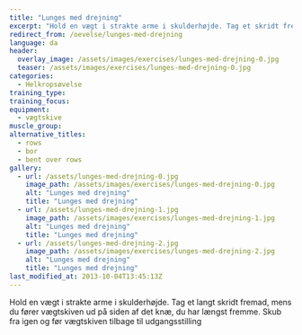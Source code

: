```yaml
---
title: "Lunges med drejning"
excerpt: "Hold en vægt i strakte arme i skulderhøjde. Tag et skridt fremad, mens du fører vægtskiven ud på siden af det knæ, du har længst fremme. Skub fra og før vægtskiven tilbage til udgangsstillingen "
redirect_from: /oevelse/lunges-med-drejning
language: da
header:
  overlay_image: /assets/images/exercises/lunges-med-drejning-0.jpg
  teaser: /assets/images/exercises/lunges-med-drejning-0.jpg
categories:
  - Helkropsøvelse
training_type: 
training_focus: 
equipment:
  - vægtskive
muscle_group:
alternative_titles:
  - rows
  - bor
  - bent over rows
gallery:
  - url: /assets/lunges-med-drejning-0.jpg
    image_path: /assets/images/exercises/lunges-med-drejning-0.jpg
    alt: "Lunges med drejning"
    title: "Lunges med drejning"
  - url: /assets/lunges-med-drejning-1.jpg
    image_path: /assets/images/exercises/lunges-med-drejning-1.jpg
    alt: "Lunges med drejning"
    title: "Lunges med drejning"
  - url: /assets/lunges-med-drejning-2.jpg
    image_path: /assets/images/exercises/lunges-med-drejning-2.jpg
    alt: "Lunges med drejning"
    title: "Lunges med drejning"
last_modified_at: 2013-10-04T13:45:13Z
---
```


Hold en vægt i strakte arme i skulderhøjde. Tag et langt skridt fremad, mens du fører vægtskiven ud på siden af det knæ, du har længst fremme. Skub fra igen og før vægtskiven tilbage til udgangsstilling
